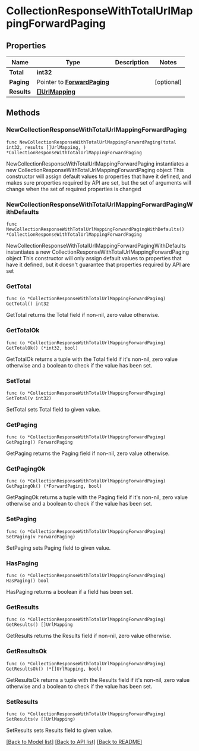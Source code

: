 # CollectionResponseWithTotalUrlMappingForwardPaging

## Properties

Name | Type | Description | Notes
------------ | ------------- | ------------- | -------------
**Total** | **int32** |  | 
**Paging** | Pointer to [**ForwardPaging**](ForwardPaging.md) |  | [optional] 
**Results** | [**[]UrlMapping**](UrlMapping.md) |  | 

## Methods

### NewCollectionResponseWithTotalUrlMappingForwardPaging

`func NewCollectionResponseWithTotalUrlMappingForwardPaging(total int32, results []UrlMapping, ) *CollectionResponseWithTotalUrlMappingForwardPaging`

NewCollectionResponseWithTotalUrlMappingForwardPaging instantiates a new CollectionResponseWithTotalUrlMappingForwardPaging object
This constructor will assign default values to properties that have it defined,
and makes sure properties required by API are set, but the set of arguments
will change when the set of required properties is changed

### NewCollectionResponseWithTotalUrlMappingForwardPagingWithDefaults

`func NewCollectionResponseWithTotalUrlMappingForwardPagingWithDefaults() *CollectionResponseWithTotalUrlMappingForwardPaging`

NewCollectionResponseWithTotalUrlMappingForwardPagingWithDefaults instantiates a new CollectionResponseWithTotalUrlMappingForwardPaging object
This constructor will only assign default values to properties that have it defined,
but it doesn't guarantee that properties required by API are set

### GetTotal

`func (o *CollectionResponseWithTotalUrlMappingForwardPaging) GetTotal() int32`

GetTotal returns the Total field if non-nil, zero value otherwise.

### GetTotalOk

`func (o *CollectionResponseWithTotalUrlMappingForwardPaging) GetTotalOk() (*int32, bool)`

GetTotalOk returns a tuple with the Total field if it's non-nil, zero value otherwise
and a boolean to check if the value has been set.

### SetTotal

`func (o *CollectionResponseWithTotalUrlMappingForwardPaging) SetTotal(v int32)`

SetTotal sets Total field to given value.


### GetPaging

`func (o *CollectionResponseWithTotalUrlMappingForwardPaging) GetPaging() ForwardPaging`

GetPaging returns the Paging field if non-nil, zero value otherwise.

### GetPagingOk

`func (o *CollectionResponseWithTotalUrlMappingForwardPaging) GetPagingOk() (*ForwardPaging, bool)`

GetPagingOk returns a tuple with the Paging field if it's non-nil, zero value otherwise
and a boolean to check if the value has been set.

### SetPaging

`func (o *CollectionResponseWithTotalUrlMappingForwardPaging) SetPaging(v ForwardPaging)`

SetPaging sets Paging field to given value.

### HasPaging

`func (o *CollectionResponseWithTotalUrlMappingForwardPaging) HasPaging() bool`

HasPaging returns a boolean if a field has been set.

### GetResults

`func (o *CollectionResponseWithTotalUrlMappingForwardPaging) GetResults() []UrlMapping`

GetResults returns the Results field if non-nil, zero value otherwise.

### GetResultsOk

`func (o *CollectionResponseWithTotalUrlMappingForwardPaging) GetResultsOk() (*[]UrlMapping, bool)`

GetResultsOk returns a tuple with the Results field if it's non-nil, zero value otherwise
and a boolean to check if the value has been set.

### SetResults

`func (o *CollectionResponseWithTotalUrlMappingForwardPaging) SetResults(v []UrlMapping)`

SetResults sets Results field to given value.



[[Back to Model list]](../README.md#documentation-for-models) [[Back to API list]](../README.md#documentation-for-api-endpoints) [[Back to README]](../README.md)


